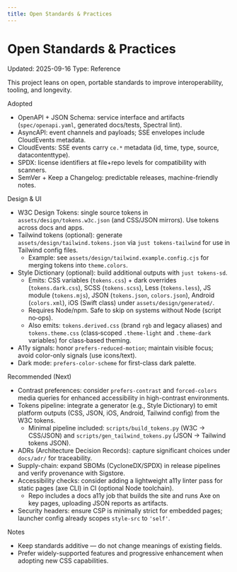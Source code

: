```yaml
---
title: Open Standards & Practices
---
```


# Open Standards & Practices

Updated: 2025-09-16
Type: Reference

This project leans on open, portable standards to improve interoperability, tooling, and longevity.

Adopted
- OpenAPI + JSON Schema: service interface and artifacts (`spec/openapi.yaml`, generated docs/tests, Spectral lint).
- AsyncAPI: event channels and payloads; SSE envelopes include CloudEvents metadata.
- CloudEvents: SSE events carry `ce.*` metadata (id, time, type, source, datacontenttype).
- SPDX: license identifiers at file+repo levels for compatibility with scanners.
- SemVer + Keep a Changelog: predictable releases, machine-friendly notes.

Design & UI
- W3C Design Tokens: single source tokens in `assets/design/tokens.w3c.json` (and CSS/JSON mirrors). Use tokens across docs and apps.
- Tailwind tokens (optional): generate `assets/design/tailwind.tokens.json` via `just tokens-tailwind` for use in Tailwind config files.
  - Example: see `assets/design/tailwind.example.config.cjs` for merging tokens into `theme.colors`.
- Style Dictionary (optional): build additional outputs with `just tokens-sd`.
  - Emits: CSS variables (`tokens.css`) + dark overrides (`tokens.dark.css`), SCSS (`tokens.scss`), Less (`tokens.less`), JS module (`tokens.mjs`), JSON (`tokens.json`, `colors.json`), Android (`colors.xml`), iOS (Swift class) under `assets/design/generated/`.
  - Requires Node/npm. Safe to skip on systems without Node (script no‑ops).
  - Also emits: `tokens.derived.css` (brand `rgb` and legacy aliases) and `tokens.theme.css` (class‑scoped `.theme-light` and `.theme-dark` variables) for class‑based theming.
- A11y signals: honor `prefers-reduced-motion`; maintain visible focus; avoid color-only signals (use icons/text).
- Dark mode: `prefers-color-scheme` for first-class dark palette.

Recommended (Next)
- Contrast preferences: consider `prefers-contrast` and `forced-colors` media queries for enhanced accessibility in high-contrast environments.
- Tokens pipeline: integrate a generator (e.g., Style Dictionary) to emit platform outputs (CSS, JSON, iOS, Android, Tailwind config) from the W3C tokens.
  - Minimal pipeline included: `scripts/build_tokens.py` (W3C → CSS/JSON) and `scripts/gen_tailwind_tokens.py` (JSON → Tailwind tokens JSON).
- ADRs (Architecture Decision Records): capture significant choices under `docs/adr/` for traceability.
- Supply-chain: expand SBOMs (CycloneDX/SPDX) in release pipelines and verify provenance with Sigstore.
- Accessibility checks: consider adding a lightweight a11y linter pass for static pages (axe CLI) in CI (optional Node toolchain).
  - Repo includes a docs a11y job that builds the site and runs Axe on key pages, uploading JSON reports as artifacts.
- Security headers: ensure CSP is minimally strict for embedded pages; launcher config already scopes `style-src` to `'self'`.

Notes
- Keep standards additive — do not change meanings of existing fields.
- Prefer widely-supported features and progressive enhancement when adopting new CSS capabilities.
